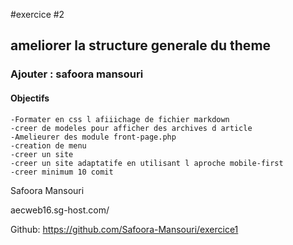 
#exercice #2
## ameliorer la structure generale du theme
### Ajouter : safoora mansouri
#### Objectifs 
    -Formater en css l afiiichage de fichier markdown
    -creer de modeles pour afficher des archives d article
    -Amelieurer des module front-page.php
    -creation de menu
    -creer un site
    -creer un site adaptatife en utilisant l aproche mobile-first 
    -creer minimum 10 comit

Safoora Mansouri

aecweb16.sg-host.com/

Github:
https://github.com/Safoora-Mansouri/exercice1